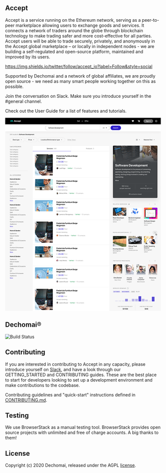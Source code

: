 ## Accept
Accept is a service running on the Ethereum network, serving as a peer-to-peer marketplace allowing users to exchange goods and services. It connects a network of traders around the globe through blockchain technology to make trading safer and more cost-effective for all parties. Accept users will be able to trade securely, privately, and anonymously in the Accept global marketplace – or locally in independent nodes - we are building a self-regulated and open-source platform, maintained and improved by its users.

https://img.shields.io/twitter/follow/accept_io?label=Follow&style=social

Supported by Dechomai and a network of global affiliates, we are proudly open source - we need as many smart people working together on this as possible.

Join the conversation on Slack. Make sure you introduce yourself in the #general channel.

Check out the User Guide for a list of features and tutorials.

<p align="center">
    <img height="max" src="./client/src/assets/AcceptNewSearch.png"/>
</p>

## Dechomai&reg;

![Build Status](https://codebuild.eu-west-2.amazonaws.com/badges?uuid=eyJlbmNyeXB0ZWREYXRhIjoiYTMwcllJWkQxVlphbEpxYVZ1ck5JRWFzOUtFVVM0V2l0ZTdmOExDcnNIWGhNTjRTNmtGTkpZUTE1Rk91MmdrYVJaMHRwKzRuclQvYm9Yc21RY3JOU29VPSIsIml2UGFyYW1ldGVyU3BlYyI6IjhrNTc0K1hmS3Bzd0Jtd2oiLCJtYXRlcmlhbFNldFNlcmlhbCI6MX0%3D&branch=develop)

## Contributing
If you are interested in contributing to Accept in any capacity, please introduce yourself on [Slack](https://join.slack.com/t/acceptio/shared_invite/zt-ehtenv9u-aDvyCG0g02JpH5TVIJwobQ), and have a look through our GETTING_STARTED and CONTRIBUTING guides. These are the best place to start for developers looking to set up a development environment and make contributions to the codebase.

Contributing guidelines and "quick-start" instructions defined in [CONTRIBUTING.md](CONTRIBUTING.md).

## Testing
We use BrowserStack as a manual testing tool. BrowserStack provides open source projects with unlimited and free of charge accounts. A big thanks to them!

## License

Copyright (c) 2020 Dechomai, released under the AGPL [license](LICENSE).
